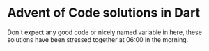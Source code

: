 # Advent of Code solutions in Dart

Don't expect any good code or nicely named variable in here, these solutions
have been stressed together at 06:00 in the morning.

